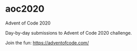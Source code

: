 # aoc2020
Advent of Code 2020

Day-by-day submissions to Advent of Code 2020 challenge.

Join the fun: https://adventofcode.com/
